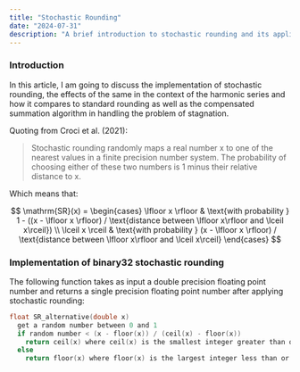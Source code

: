 ```yaml
---
title: "Stochastic Rounding"
date: "2024-07-31"
description: "A brief introduction to stochastic rounding and its applications."
---
```


### Introduction

In this article, I am going to discuss the implementation of stochastic rounding,
the effects of the same in the context of the harmonic series and how it compares
to standard rounding as well as the compensated summation algorithm in handling
the problem of stagnation.

Quoting from Croci et al. (2021):

> Stochastic rounding randomly maps a real number x to one of the nearest values in a finite precision number system.
> The probability of choosing either of these two numbers is 1 minus their relative distance to x.

Which means that:

$$
\mathrm{SR}(x) = \begin{cases}
    \lfloor x \rfloor & \text{with probability } 1 - ((x - \lfloor x \rfloor) / \text{distance between \lfloor x\rfloor and \lceil x\rceil}) \\
    \lceil x \rceil & \text{with probability } (x - \lfloor x \rfloor) / \text{distance between \lfloor x\rfloor and \lceil x\rceil}
\end{cases}
$$

### Implementation of binary32 stochastic rounding

The following function takes as input a double precision floating point number and returns a single precision floating point number after applying stochastic rounding:

```c
float SR_alternative(double x)
  get a random number between 0 and 1
  if random number < (x - floor(x)) / (ceil(x) - floor(x))
    return ceil(x) where ceil(x) is the smallest integer greater than or equal to x
  else
    return floor(x) where floor(x) is the largest integer less than or equal to x
```
